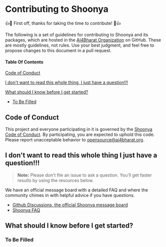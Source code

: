 # Contributing to Shoonya

:+1::tada: First off, thanks for taking the time to contribute! :tada::+1:

The following is a set of guidelines for contributing to Shoonya and its packages, which are hosted in the [AI4Bharat Organization](https://github.com/AI4Bharat) on GitHub. These are mostly guidelines, not rules. Use your best judgment, and feel free to propose changes to this document in a pull request.

#### Table Of Contents

[Code of Conduct](#code-of-conduct)

[I don't want to read this whole thing, I just have a question!!!](#i-dont-want-to-read-this-whole-thing-i-just-have-a-question)

[What should I know before I get started?](#what-should-i-know-before-i-get-started)
  * [To Be Filled](#to-be-filled)



## Code of Conduct

This project and everyone participating in it is governed by the [Shoonya Code of Conduct](CODE_OF_CONDUCT.md). By participating, you are expected to uphold this code. Please report unacceptable behavior to [opensource@ai4bharat.org](mailto:opensource@ai4bharat.org).

## I don't want to read this whole thing I just have a question!!!

> **Note:** Please don't file an issue to ask a question. You'll get faster results by using the resources below.

We have an official message board with a detailed FAQ and where the community chimes in with helpful advice if you have questions.

* [Github Discussions, the official Shoonya message board](https://github.com/AI4Bharat/Shoonya/discussions)
* [Shoonya FAQ](https://github.com/AI4Bharat/Shoonya/wiki)

## What should I know before I get started?

### To Be Filled

